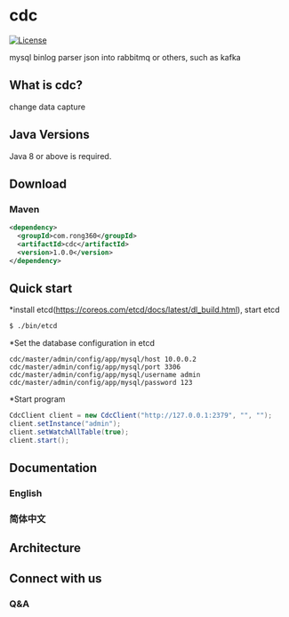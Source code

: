# cdc
[![License](https://img.shields.io/badge/Licence-Apache%202.0-blue.svg?style=flat-square)](http://www.apache.org/licenses/LICENSE-2.0.html)

mysql binlog parser json into rabbitmq or others, such as kafka
## What is cdc?
change data capture
## Java Versions

Java 8 or above is required.

## Download

### Maven
```xml
<dependency>
  <groupId>com.rong360</groupId>
  <artifactId>cdc</artifactId>
  <version>1.0.0</version>
</dependency>
```
## Quick start
*install etcd(https://coreos.com/etcd/docs/latest/dl_build.html), start etcd
```bash
$ ./bin/etcd
```
*Set the database configuration in etcd
```config
cdc/master/admin/config/app/mysql/host 10.0.0.2
cdc/master/admin/config/app/mysql/port 3306
cdc/master/admin/config/app/mysql/username admin
cdc/master/admin/config/app/mysql/password 123
```
*Start program
```java
CdcClient client = new CdcClient("http://127.0.0.1:2379", "", "");
client.setInstance("admin");
client.setWatchAllTable(true);
client.start();
```
## Documentation
### English
### 简体中文
## Architecture
## Connect with us
### Q&A
